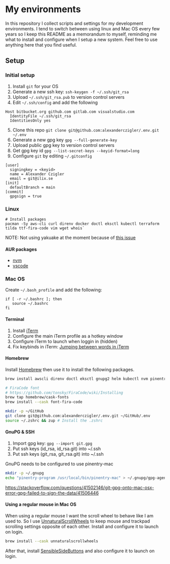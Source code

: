 # My environments

In this repository I collect scripts and settings for my development environments. I tend to switch between using linux and Mac OS every few years so I keep this README as a memorandum to myself, reminding me what to install and configure when I setup a new system. Feel free to use anything here that you find useful.

## Setup

### Initial setup

1. Install `git` for your OS
2. Generate a new ssh key: `ssh-keygen -f ~/.ssh/git_rsa`
3. Upload `~/.ssh/git_rsa.pub` to version control servers
4. Edit `~/.ssh/config` and add the following

```config
Host bitbucket.org github.com gitlab.com visualstudio.com
  IdentityFile ~/.ssh/git_rsa
  IdentitiesOnly yes
```

5. Clone this repo `git clone git@github.com:alexanderczigler/.env.git ~/.env`
6. Generate a new gpg key `gpg --full-generate-key`
7. Upload public gpg key to version control servers
8. Get gpg key id `gpg --list-secret-keys --keyid-format=long`
9. Configure `git` by editing `~/.gitconfig`

```config
[user]
  signingkey = <keyid>
  name = Alexander Czigler
  email = git@ilix.se
[init]
  defaultBranch = main
[commit]
  gpgsign = true
```

### Linux

```shell
# Install packages
pacman -Sy aws-cli curl direnv docker doctl eksctl kubectl terraform tilda ttf-fira-code vim wget whois`
```

NOTE: Not using yakuake at the moment because of [this issue](https://forum.garudalinux.org/t/w-key-not-working-while-yakuake-active/19259)

#### AUR packages

- [nvm](https://aur.archlinux.org/nvm.git)
- [vscode](https://aur.archlinux.org/visual-studio-code-bin.git)

### Mac OS

Create `~/.bash_profile` and add the following:

```
if [ -r ~/.bashrc ]; then
   source ~/.bashrc
fi
```

#### Terminal

1. Install [iTerm](https://iterm2.com/)
2. Configure the main iTerm profile as a hotkey window
3. Configure iTerm to launch when loggin in (hidden)
4. Fix keybinds in iTerm: [Jumping between words in iTerm](https://coderwall.com/p/h6yfda/use-and-to-jump-forwards-backwards-words-in-iterm-2-on-os-x)

#### Homebrew

Install [Homebrew](https://brew.sh/) then use it to install the following packages.

```bash
brew install awscli direnv doctl eksctl gnupg2 helm kubectl nvm pinentry-mac watch

# FiraCode font
# https://github.com/tonsky/FiraCode/wiki/Installing
brew tap homebrew/cask-fonts
brew install --cask font-fira-code

mkdir -p ~/GitHub
git clone git@github.com:alexanderczigler/.env.git ~/GitHub/.env
source ~/.zshrc && zup # Install the .zshrc
```

#### GnuPG & SSH

1. Import gpg key: `gpg --import git.gpg`
2. Put ssh keys (id_rsa, id_rsa.git) into ~/.ssh
3. Put ssh keys (git_rsa, git_rsa.git) into ~/.ssh

GnuPG needs to be configured to use pinentry-mac

```bash
mkdir -p ~/.gnupg
echo "pinentry-program /usr/local/bin/pinentry-mac" > ~/.gnupg/gpg-agent.conf
```

https://stackoverflow.com/questions/41502146/git-gpg-onto-mac-osx-error-gpg-failed-to-sign-the-data/41506446

#### Using a regular mouse in Mac OS

When using a regular mouse I want the scroll wheel to behave like I am used to. So I use [UnnaturalScrollWheels](https://github.com/ther0n/UnnaturalScrollWheels) to keep mouse and trackpad scrolling settings opposite of each other. Install and configure it to launch on login.

```bash
brew install --cask unnaturalscrollwheels
```

After that, install [SensibleSideButtons](https://sensible-side-buttons.archagon.net) and also configure it to launch on login.
